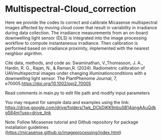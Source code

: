 # Multispectral-Cloud_correction
Here we provide the codes to correct and calibrate Micasense multispectral images affected by moving cloud cover that result in variability in irradiance during data collection. The irradiance measurements from an on-board downwelling light sensor (DLS) is integrated into the image processing workflow to compute instantaneous irradiance. Then calibration is performed based on irradiance proximity, implemented with the nearest neighbor algirithm. 

Cite data, methods, and code as: Swaminathan, V.,Thomasson, J. A., Hardin, R. G., Rajan, N., & Raman,R. (2024). Radiometric calibration of UAVmultispectral images under changing illuminationconditions with a downwelling light sensor. The PlantPhenome Journal, 7, e70005.https://doi.org/10.1002/ppj2.70005

Read comments in main.py to edit file path and modify input parameters

You may request for sample data and examples using the link: https://drive.google.com/drive/folders/1wk_DCkDjKK9nbuSB14qngAAuQdkgS64m?usp=drive_link

Note: Follow Micasense tutorial and Github repository for package installation guidelines (https://micasense.github.io/imageprocessing/index.html)
